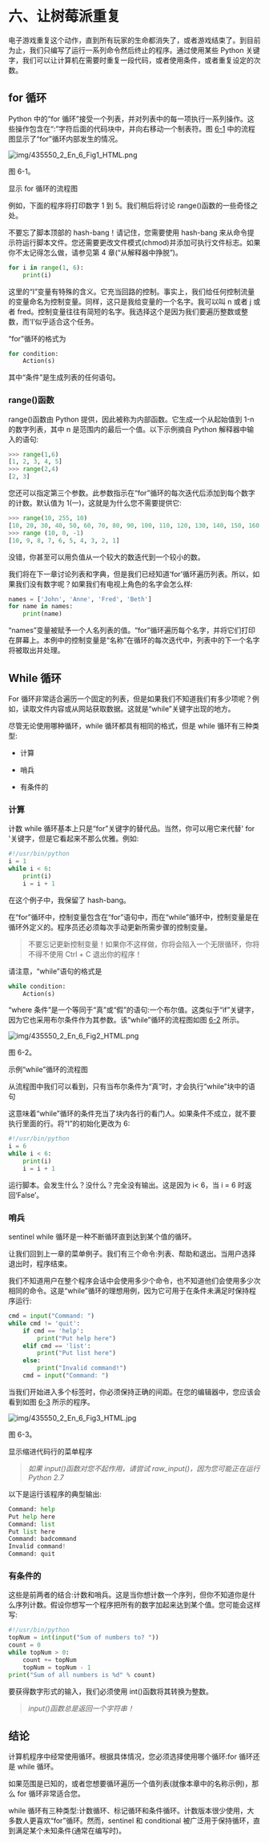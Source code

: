 # 六、让树莓派重复

电子游戏重复这个动作，直到所有玩家的生命都消失了，或者游戏结束了。到目前为止，我们只编写了运行一系列命令然后终止的程序。通过使用某些 Python 关键字，我们可以让计算机在需要时重复一段代码，或者使用条件，或者重复设定的次数。

## for 循环

Python 中的“for 循环”接受一个列表，并对列表中的每一项执行一系列操作。这些操作包含在“:”字符后面的代码块中，并向右移动一个制表符。图 [6-1](#Fig1) 中的流程图显示了“for”循环内部发生的情况。

![img/435550_2_En_6_Fig1_HTML.png](img/435550_2_En_6_Fig1_HTML.png)

图 6-1。

显示 for 循环的流程图

例如，下面的程序将打印数字 1 到 5。我们稍后将讨论 range()函数的一些奇怪之处。

不要忘了脚本顶部的 hash-bang！请记住，您需要使用 hash-bang 来从命令提示符运行脚本文件。您还需要更改文件模式(chmod)并添加可执行文件标志。如果你不太记得怎么做，请参见第 4 章(“从解释器中挣脱”)。

```py
for i in range(1, 6):
    print(i)

```

这里的“I”变量有特殊的含义。它充当回路的控制。事实上，我们给任何控制流量的变量命名为控制变量。同样，这只是我给变量的一个名字。我可以叫 n 或者 j 或者 fred。控制变量往往有简短的名字。我选择这个是因为我们要遍历整数或整数，而‘I’似乎适合这个任务。

“for”循环的格式为

```py
for condition:
    Action(s)

```

其中“条件”是生成列表的任何语句。

### range()函数

range()函数由 Python 提供，因此被称为内部函数。它生成一个从起始值到 1-n 的数字列表，其中 n 是范围内的最后一个值。以下示例摘自 Python 解释器中输入的语句:

```py
>>> range(1,6)
[1, 2, 3, 4, 5]
>>> range(2,4)
[2, 3]

```

您还可以指定第三个参数。此参数指示在“for”循环的每次迭代后添加到每个数字的计数。默认值为 1(一)，这就是为什么您不需要提供它:

```py
>>> range(10, 255, 10)
[10, 20, 30, 40, 50, 60, 70, 80, 90, 100, 110, 120, 130, 140, 150, 160, 170, 180, 190, 200, 210, 220, 230, 240, 250]
>>> range (10, 0, -1)
[10, 9, 8, 7, 6, 5, 4, 3, 2, 1]

```

没错，你甚至可以用负值从一个较大的数迭代到一个较小的数。

我们将在下一章讨论列表和字典，但是我们已经知道‘for’循环遍历列表。所以，如果我们没有数字呢？如果我们有电视上角色的名字会怎么样:

```py
names = ['John', 'Anne', 'Fred', 'Beth']
for name in names:
    print(name)

```

“names”变量被赋予一个人名列表的值。“for”循环遍历每个名字，并将它们打印在屏幕上。本例中的控制变量是“名称”在循环的每次迭代中，列表中的下一个名字将被取出并处理。

## While 循环

For 循环非常适合遍历一个固定的列表，但是如果我们不知道我们有多少项呢？例如，读取文件内容或从网站获取数据。这就是“while”关键字出现的地方。

尽管无论使用哪种循环，while 循环都具有相同的格式，但是 while 循环有三种类型:

*   计算

*   哨兵

*   有条件的

### 计算

计数 while 循环基本上只是“for”关键字的替代品。当然，你可以用它来代替' for '关键字，但是它看起来不那么优雅。例如:

```py
#!/usr/bin/python
i = 1
while i < 6:
    print(i)
    i = i + 1

```

在这个例子中，我保留了 hash-bang。

在“for”循环中，控制变量包含在“for”语句中，而在“while”循环中，控制变量是在循环外定义的。程序员还必须每次手动更新所需步骤的控制变量。

> 不要忘记更新控制变量！如果你不这样做，你将会陷入一个无限循环，你将不得不使用 Ctrl + C 退出你的程序！

请注意，“while”语句的格式是

```py
while condition:
    Action(s)

```

“where 条件”是一个等同于“真”或“假”的语句:一个布尔值。这类似于“if”关键字，因为它也采用布尔条件作为其参数。该“while”循环的流程图如图 [6-2](#Fig2) 所示。

![img/435550_2_En_6_Fig2_HTML.png](img/435550_2_En_6_Fig2_HTML.png)

图 6-2。

示例“while”循环的流程图

从流程图中我们可以看到，只有当布尔条件为“真”时，才会执行“while”块中的语句

这意味着“while”循环的条件充当了块内各行的看门人。如果条件不成立，就不要执行里面的行。将“I”的初始化更改为 6:

```py
#!/usr/bin/python
i = 6
while i < 6:
    print(i)
    i = i + 1

```

运行脚本。会发生什么？没什么？完全没有输出。这是因为 i< 6，当 i = 6 时返回‘False’。

### 哨兵

sentinel while 循环是一种不断循环直到达到某个值的循环。

让我们回到上一章的菜单例子。我们有三个命令:列表、帮助和退出。当用户选择退出时，程序结束。

我们不知道用户在整个程序会话中会使用多少个命令，也不知道他们会使用多少次相同的命令。这是“while”循环的理想用例，因为它可用于在条件未满足时保持程序运行:

```py
cmd = input("Command: ")
while cmd != 'quit':
    if cmd == 'help':
        print("Put help here")
    elif cmd == 'list':
        print("Put list here")
    else:
        print("Invalid command!")
    cmd = input("Command: ")

```

当我们开始进入多个标签时，你必须保持正确的间距。在您的编辑器中，您应该会看到如图 [6-3](#Fig3) 所示的程序。

![img/435550_2_En_6_Fig3_HTML.jpg](img/435550_2_En_6_Fig3_HTML.jpg)

图 6-3。

显示缩进代码行的菜单程序

> *如果 input()函数对您不起作用，请尝试 raw_input()，因为您可能正在运行 Python 2.7*

以下是运行该程序的典型输出:

```py
Command: help
Put help here
Command: list
Put list here
Command: badcommand
Invalid command!
Command: quit

```

### 有条件的

这些是前两者的结合:计数和哨兵。这是当你想计数一个序列，但你不知道你是什么序列计数。假设你想写一个程序把所有的数字加起来达到某个值。您可能会这样写:

```py
#!/usr/bin/python
topNum = int(input("Sum of numbers to? "))
count = 0
while topNum > 0:
    count += topNum
    topNum = topNum - 1
print("Sum of all numbers is %d" % count)

```

要获得数字形式的输入，我们必须使用 int()函数将其转换为整数。

> *input()函数总是返回一个字符串！*

## 结论

计算机程序中经常使用循环。根据具体情况，您必须选择使用哪个循环:for 循环还是 while 循环。

如果范围是已知的，或者您想要循环遍历一个值列表(就像本章中的名称示例)，那么 for 循环非常适合您。

while 循环有三种类型:计数循环、标记循环和条件循环。计数版本很少使用，大多数人更喜欢“for”循环。然而，sentinel 和 conditional 被广泛用于保持循环，直到满足某个未知条件(通常在编写时)。